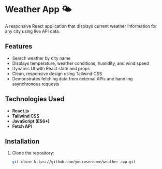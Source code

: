 # Weather App 🌤️

A responsive React application that displays current weather information for any city using live API data.

## Features

- Search weather by city name
- Displays temperature, weather conditions, humidity, and wind speed
- Dynamic UI with React state and props
- Clean, responsive design using Tailwind CSS
- Demonstrates fetching data from external APIs and handling asynchronous requests

## Technologies Used

- **React.js**
- **Tailwind CSS**
- **JavaScript (ES6+)**
- **Fetch API**

## Installation

1. Clone the repository:  
   ```bash
   git clone https://github.com/yourusername/weather-app.git
